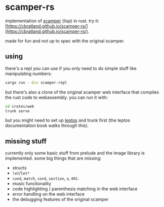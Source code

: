 # scamper-rs

implementation of [scamper](https://github.com/slag-plt/scamper) (lisp) in rust. try it: [https://cbratland.github.io/scamper-rs/](https://cbratland.github.io/scamper-rs/).

made for fun and not up to spec with the original scamper.

## using

there's a repl you can use if you only need to do simple stuff like manipulating numbers:

```bash
cargo run --bin scamper-repl
```

but there's also a clone of the original scamper web interface that compiles the rust code to webassembly. you can run it with:

```bash
cd crates/web
trunk serve
```

but you might need to set up [leptos](https://leptos.dev) and trunk first (the leptos documentation book walks through this).

## missing stuff

currently only some basic stuff from prelude and the image library is implemented. some big things that are missing:

- structs
- `let`/`let*`
- `cond`, `match`, `cond`, `section`, `o`, etc.
- music functionality
- code highlighting / parenthesis matching in the web interface
- error handling on the web interface
- the debugging features of the original scamper
